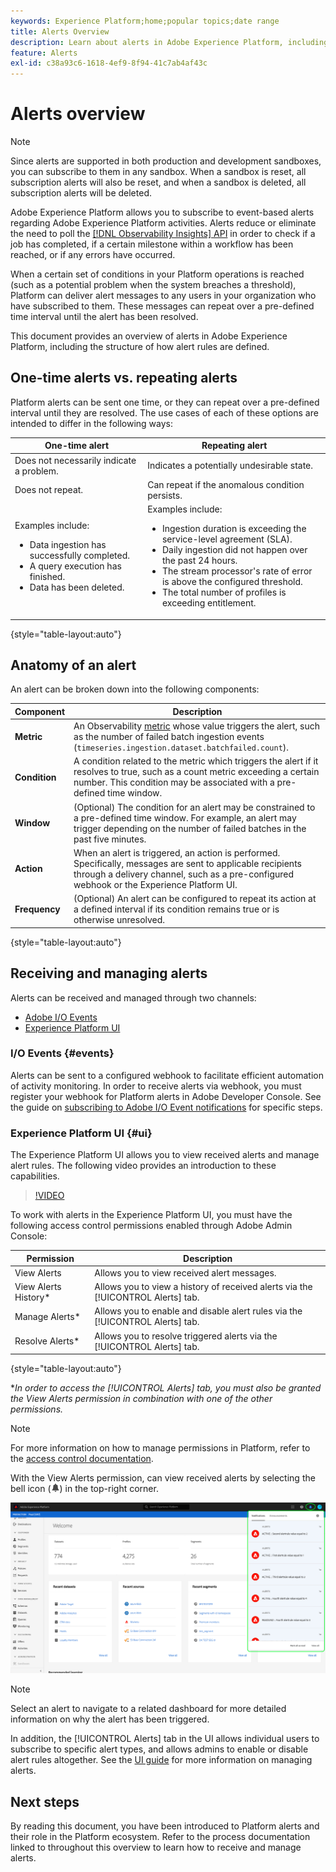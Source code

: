 ```yaml
---
keywords: Experience Platform;home;popular topics;date range
title: Alerts Overview
description: Learn about alerts in Adobe Experience Platform, including the structure of how alert rules are defined.
feature: Alerts
exl-id: c38a93c6-1618-4ef9-8f94-41c7ab4af43c
---
```

# Alerts overview

>[!NOTE]
>
>Since alerts are supported in both production and development sandboxes, you can subscribe to them in any sandbox. When a sandbox is reset, all subscription alerts will also be reset, and when a sandbox is deleted, all subscription alerts will be deleted.

Adobe Experience Platform allows you to subscribe to event-based alerts regarding Adobe Experience Platform activities. Alerts reduce or eliminate the need to poll the [[!DNL Observability Insights] API](../api/overview.md) in order to check if a job has completed, if a certain milestone within a workflow has been reached, or if any errors have occurred.

When a certain set of conditions in your Platform operations is reached (such as a potential problem when the system breaches a threshold), Platform can deliver alert messages to any users in your organization who have subscribed to them. These messages can repeat over a pre-defined time interval until the alert has been resolved.

This document provides an overview of alerts in Adobe Experience Platform, including the structure of how alert rules are defined.

## One-time alerts vs. repeating alerts

Platform alerts can be sent one time, or they can repeat over a pre-defined interval until they are resolved. The use cases of each of these options are intended to differ in the following ways:

| One-time alert | Repeating alert |
| --- | --- |
| Does not necessarily indicate a problem. |  Indicates a potentially undesirable state. |
| Does not repeat. | Can repeat if the anomalous condition persists. |
| Examples include:<ul><li>Data ingestion has successfully completed.</li><li>A query execution has finished.</li><li>Data has been deleted.</li></ul> | Examples include:<ul><li>Ingestion duration is exceeding the service-level agreement (SLA).</li><li>Daily ingestion did not happen over the past 24 hours.</li><li>The stream processor's rate of error is above the configured threshold.</li><li>The total number of profiles is exceeding entitlement.</li></ul> |

{style="table-layout:auto"}

## Anatomy of an alert

An alert can be broken down into the following components:

| Component | Description |
| --- | --- |
| **Metric** | An Observability [metric](../api/metrics.md#available-metrics) whose value triggers the alert, such as the number of failed batch ingestion events (`timeseries.ingestion.dataset.batchfailed.count`). |
| **Condition** | A condition related to the metric which triggers the alert if it resolves to true, such as a count metric exceeding a certain number. This condition may be associated with a pre-defined time window. |
| **Window** | (Optional) The condition for an alert may be constrained to a pre-defined time window. For example, an alert may trigger depending on the number of failed batches in the past five minutes. |
| **Action** | When an alert is triggered, an action is performed. Specifically, messages are sent to applicable recipients through a delivery channel, such as a pre-configured webhook or the Experience Platform UI. |
| **Frequency** | (Optional) An alert can be configured to repeat its action at a defined interval if its condition remains true or is otherwise unresolved. |

{style="table-layout:auto"}

## Receiving and managing alerts

Alerts can be received and managed through two channels:

* [Adobe I/O Events](#events)
* [Experience Platform UI](#ui)

### I/O Events {#events}

Alerts can be sent to a configured webhook to facilitate efficient automation of activity monitoring. In order to receive alerts via webhook, you must register your webhook for Platform alerts in Adobe Developer Console. See the guide on [subscribing to Adobe I/O Event notifications](./subscribe.md) for specific steps.

### Experience Platform UI {#ui}

The Experience Platform UI allows you to view received alerts and manage alert rules. The following video provides an introduction to these capabilities.

>[!VIDEO](https://video.tv.adobe.com/v/336218?quality=12&learn=on)

To work with alerts in the Experience Platform UI, you must have the following access control permissions enabled through Adobe Admin Console:

| Permission | Description |
| --- | --- |
| View Alerts | Allows you to view received alert messages. |
| View Alerts History* | Allows you to view a history of received alerts via the [!UICONTROL Alerts] tab. |
| Manage Alerts* | Allows you to enable and disable alert rules via the [!UICONTROL Alerts] tab. |
| Resolve Alerts* | Allows you to resolve triggered alerts via the [!UICONTROL Alerts] tab. |

{style="table-layout:auto"}

**In order to access the [!UICONTROL Alerts] tab, you must also be granted the View Alerts permission in combination with one of the other permissions.*

>[!NOTE]
>
>For more information on how to manage permissions in Platform, refer to the [access control documentation](../../access-control/ui/overview.md).

With the View Alerts permission, can view received alerts by selecting the bell icon (![Bell Icon](/help/images/icons/bell.png)) in the top-right corner.

![](../images/alerts/overview/ui.png)

>[!NOTE]
>
> Select an alert to navigate to a related dashboard for more detailed information on why the alert has been triggered.

In addition, the [!UICONTROL Alerts] tab in the UI allows individual users to subscribe to specific alert types, and allows admins to enable or disable alert rules altogether. See the [UI guide](./ui.md) for more information on managing alerts.

## Next steps

By reading this document, you have been introduced to Platform alerts and their role in the Platform ecosystem. Refer to the process documentation linked to throughout this overview to learn how to receive and manage alerts.
